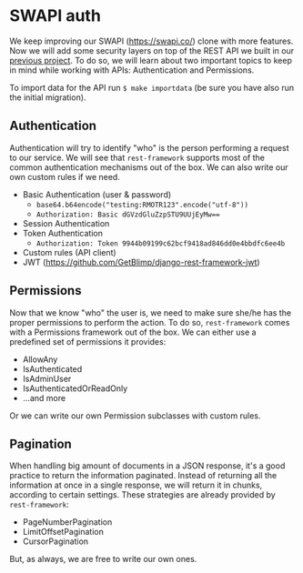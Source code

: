 # SWAPI auth

We keep improving our SWAPI (https://swapi.co/) clone with more features. Now we will add some security layers on top of the REST API we built in our [previous project](https://github.com/rmotr-curriculum/wdc-class-6-swapi-drf). To do so, we will learn about two important topics to keep in mind while working with APIs: Authentication and Permissions.

To import data for the API run `$ make importdata` (be sure you have also run the initial migration).

## Authentication

Authentication will try to identify "who" is the person performing a request to our service. We will see that `rest-framework` supports most of the common authentication mechanisms out of the box. We can also write our own custom rules if we need.


* Basic Authentication (user & password)
    * `base64.b64encode("testing:RMOTR123".encode("utf-8"))`
    * `Authorization: Basic dGVzdGluZzpSTU9UUjEyMw==`
* Session Authentication
* Token Authentication
    * `Authorization: Token 9944b09199c62bcf9418ad846dd0e4bbdfc6ee4b`
* Custom rules (API client)
* JWT (https://github.com/GetBlimp/django-rest-framework-jwt)

## Permissions

Now that we know "who" the user is, we need to make sure she/he has the proper permissions to perform the action. To do so, `rest-framework` comes with a Permissions framework out of the box. We can either use a predefined set of permissions it provides:

* AllowAny
* IsAuthenticated
* IsAdminUser
* IsAuthenticatedOrReadOnly
* ...and more

Or we can write our own Permission subclasses with custom rules.

## Pagination

When handling big amount of documents in a JSON response, it's a good practice to return the information paginated. Instead of returning all the information at once in a single response, we will return it in chunks, according to certain settings. These strategies are already provided by `rest-framework`:

* PageNumberPagination
* LimitOffsetPagination
* CursorPagination

But, as always, we are free to write our own ones.
